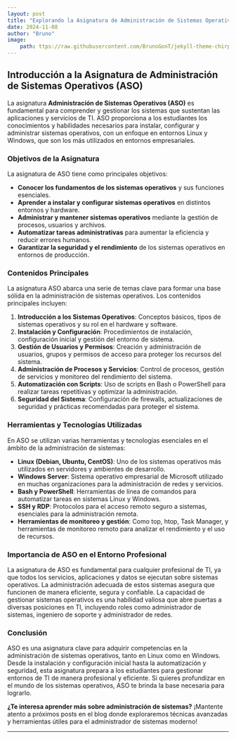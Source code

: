 ```yaml
---
layout: post
title: "Explorando la Asignatura de Administración de Sistemas Operativos (ASO)"
date: 2024-11-08
author: "Bruno"
image: 
    path: ttps://raw.githubusercontent.com/BrunoGonT/jekyll-theme-chirpy/refs/heads/master/assets/img/Areteia-FP_FP-con-mas-salidas_blog-scaled.png
---
```


## Introducción a la Asignatura de Administración de Sistemas Operativos (ASO)

La asignatura **Administración de Sistemas Operativos (ASO)** es fundamental para comprender y gestionar los sistemas que sustentan las aplicaciones y servicios de TI. ASO proporciona a los estudiantes los conocimientos y habilidades necesarios para instalar, configurar y administrar sistemas operativos, con un enfoque en entornos Linux y Windows, que son los más utilizados en entornos empresariales.

### Objetivos de la Asignatura

La asignatura de ASO tiene como principales objetivos:

- **Conocer los fundamentos de los sistemas operativos** y sus funciones esenciales.
- **Aprender a instalar y configurar sistemas operativos** en distintos entornos y hardware.
- **Administrar y mantener sistemas operativos** mediante la gestión de procesos, usuarios y archivos.
- **Automatizar tareas administrativas** para aumentar la eficiencia y reducir errores humanos.
- **Garantizar la seguridad y el rendimiento** de los sistemas operativos en entornos de producción.

### Contenidos Principales

La asignatura ASO abarca una serie de temas clave para formar una base sólida en la administración de sistemas operativos. Los contenidos principales incluyen:

1. **Introducción a los Sistemas Operativos**: Conceptos básicos, tipos de sistemas operativos y su rol en el hardware y software.
2. **Instalación y Configuración**: Procedimientos de instalación, configuración inicial y gestión del entorno de sistema.
3. **Gestión de Usuarios y Permisos**: Creación y administración de usuarios, grupos y permisos de acceso para proteger los recursos del sistema.
4. **Administración de Procesos y Servicios**: Control de procesos, gestión de servicios y monitoreo del rendimiento del sistema.
5. **Automatización con Scripts**: Uso de scripts en Bash o PowerShell para realizar tareas repetitivas y optimizar la administración.
6. **Seguridad del Sistema**: Configuración de firewalls, actualizaciones de seguridad y prácticas recomendadas para proteger el sistema.

### Herramientas y Tecnologías Utilizadas

En ASO se utilizan varias herramientas y tecnologías esenciales en el ámbito de la administración de sistemas:

- **Linux (Debian, Ubuntu, CentOS)**: Uno de los sistemas operativos más utilizados en servidores y ambientes de desarrollo.
- **Windows Server**: Sistema operativo empresarial de Microsoft utilizado en muchas organizaciones para la administración de redes y servicios.
- **Bash y PowerShell**: Herramientas de línea de comandos para automatizar tareas en sistemas Linux y Windows.
- **SSH y RDP**: Protocolos para el acceso remoto seguro a sistemas, esenciales para la administración remota.
- **Herramientas de monitoreo y gestión**: Como top, htop, Task Manager, y herramientas de monitoreo remoto para analizar el rendimiento y el uso de recursos.

### Importancia de ASO en el Entorno Profesional

La asignatura de ASO es fundamental para cualquier profesional de TI, ya que todos los servicios, aplicaciones y datos se ejecutan sobre sistemas operativos. La administración adecuada de estos sistemas asegura que funcionen de manera eficiente, segura y confiable. La capacidad de gestionar sistemas operativos es una habilidad valiosa que abre puertas a diversas posiciones en TI, incluyendo roles como administrador de sistemas, ingeniero de soporte y administrador de redes.

### Conclusión

ASO es una asignatura clave para adquirir competencias en la administración de sistemas operativos, tanto en Linux como en Windows. Desde la instalación y configuración inicial hasta la automatización y seguridad, esta asignatura prepara a los estudiantes para gestionar entornos de TI de manera profesional y eficiente. Si quieres profundizar en el mundo de los sistemas operativos, ASO te brinda la base necesaria para lograrlo.

**¿Te interesa aprender más sobre administración de sistemas?** ¡Mantente atento a próximos posts en el blog donde exploraremos técnicas avanzadas y herramientas útiles para el administrador de sistemas moderno!

---